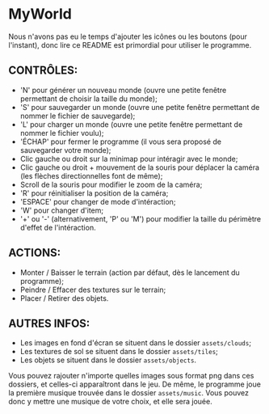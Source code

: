 # MyWorld
Nous n'avons pas eu le temps d'ajouter les icônes ou les boutons (pour l'instant), donc lire ce README est primordial pour utiliser le programme.

## CONTRÔLES:
- 'N' pour générer un nouveau monde (ouvre une petite fenêtre permettant de choisir la taille du monde);
- 'S' pour sauvegarder un monde (ouvre une petite fenêtre permettant de nommer le fichier de sauvegarde);
- 'L' pour charger un monde (ouvre une petite fenêtre permettant de nommer le fichier voulu);
- 'ÉCHAP' pour fermer le programme (il vous sera proposé de sauvegarder votre monde);
- Clic gauche ou droit sur la minimap pour intéragir avec le monde;
- Clic gauche ou droit + mouvement de la souris pour déplacer la caméra (les flèches directionnelles font de même);
- Scroll de la souris pour modifier le zoom de la caméra;
- 'R' pour réinitialiser la position de la caméra;
- 'ESPACE' pour changer de mode d'intéraction;
- 'W' pour changer d'item;
- '+' ou '-' (alternativement, 'P' ou 'M') pour modifier la taille du périmètre d'effet de l'intéraction.

## ACTIONS:
- Monter / Baisser le terrain (action par défaut, dès le lancement du programme);
- Peindre / Effacer des textures sur le terrain;
- Placer / Retirer des objets.

## AUTRES INFOS:
- Les images en fond d'écran se situent dans le dossier `assets/clouds`;
- Les textures de sol se situent dans le dossier `assets/tiles`;
- Les objets se situent dans le dossier `assets/objects`.

Vous pouvez rajouter n'importe quelles images sous format png dans ces dossiers, et celles-ci apparaîtront dans le jeu.
De même, le programme joue la première musique trouvée dans le dossier `assets/music`. Vous pouvez donc y mettre une musique de votre choix, et elle sera jouée.
